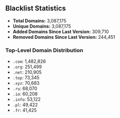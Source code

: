 ## Blacklist Statistics

- **Total Domains:** 3,087,175
- **Unique Domains:** 3,087,175
- **Added Domains Since Last Version:** 309,710
- **Removed Domains Since Last Version:** 244,451

### Top-Level Domain Distribution

-  `.com`: 1,482,826
-  `.org`: 251,499
-  `.net`: 210,905
-  `.top`: 73,345
-  `.xyz`: 70,683
-  `.ru`: 68,070
-  `.io`: 60,208
-  `.info`: 53,122
-  `.pl`: 49,422
-  `.fr`: 41,425
